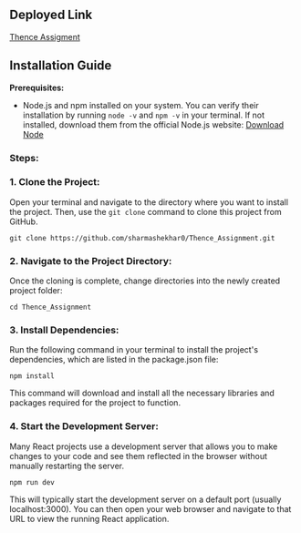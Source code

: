 
## Deployed Link
[Thence Assigment](https://thence-assignment-orpin.vercel.app/)

## Installation Guide

**Prerequisites:**

* Node.js and npm installed on your system. You can verify their installation by running `node -v` and `npm -v` in your terminal. If not installed, download them from the official Node.js website: [Download Node](https://nodejs.org/en)

### Steps:

### 1. Clone the Project:

Open your terminal and navigate to the directory where you want to install the project. Then, use the `git clone` command to clone this project from GitHub. 
```
git clone https://github.com/sharmashekhar0/Thence_Assignment.git
```
### 2. Navigate to the Project Directory:

Once the cloning is complete, change directories into the newly created project folder:
```
cd Thence_Assignment
```
### 3. Install Dependencies:

Run the following command in your terminal to install the project's dependencies, which are listed in the package.json file:
```
npm install
```
This command will download and install all the necessary libraries and packages required for the project to function.

### 4. Start the Development Server:

Many React projects use a development server that allows you to make changes to your code and see them reflected in the browser without manually restarting the server. 
```
npm run dev
```
This will typically start the development server on a default port (usually localhost:3000). You can then open your web browser and navigate to that URL to view the running React application.
